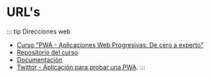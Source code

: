# URL's
::: tip Direcciones web
+ [Curso "PWA - Aplicaciones Web Progresivas: De cero a experto"](https://www.udemy.com/course/aplicaciones-web-progresivas)
+ [Repositorio del curso](https://github.com/petrix12/pwa2022.git)
+ [Documentación](https://pwa2022.netlify.app)
+ [Twittor - Aplicación para probar una PWA](https://petrix12.github.io/twittor).
:::